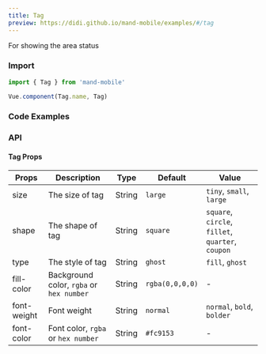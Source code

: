 ```yaml
---
title: Tag
preview: https://didi.github.io/mand-mobile/examples/#/tag
---
```


For showing the area status 

### Import

```javascript
import { Tag } from 'mand-mobile'

Vue.component(Tag.name, Tag)
```

### Code Examples
<!-- DEMO -->

### API

#### Tag Props
| Props | Description | Type | Default | Value |
|----|-----|------|------|------|
|size| The size of tag  |String|`large`|`tiny`, `small`, `large`|
|shape| The shape of tag |String|`square`|`square`, `circle`, `fillet`, `quarter`, `coupon`|
|type| The style of tag |String|`ghost`|`fill`, `ghost`|
|fill-color| Background color, `rgba` or `hex number`|String|`rgba(0,0,0,0)`|-|
|font-weight| Font weight |String|`normal`|`normal`, `bold`, `bolder`|
|font-color| Font color, `rgba` or `hex number`|String|`#fc9153`|-|
